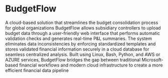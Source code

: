 # BudgetFlow
A cloud-based solution that streamlines the budget consolidation process for global organizations
BudgetFlow allows subsidiary controllers to upload budget data through a user-friendly web interface that performs automatic validation checks and generates real-time P&L summaries. The system eliminates data inconsistencies by enforcing standardized templates and stores validated financial information securely in a cloud database for seamless centralized analysis.
Built using Linux, Bash, Python, and AWS or AZURE services, BudgetFlow bridges the gap between traditional Microsoft-based financial workflows and modern cloud infrastructure to create a more efficient financial data pipeline

